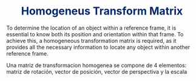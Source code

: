 

<h1 align="center" style="color:rgb(0,41,106)">Homogeneus Transform Matrix</h1>

To determine the location of an object within a reference frame, it is essential to know both its position and orientation within that frame. To achieve this, a homogeneous transformation matrix is required, as it provides all the necessary information to locate any object within another reference frame.

Una matriz de transformacion homogenea se compone de 4 elementos: matriz de rotación, vector de posición, vector de perspectiva y la escala

